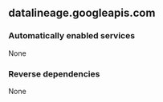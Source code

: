 ## datalineage.googleapis.com

### Automatically enabled services

None

### Reverse dependencies

None
